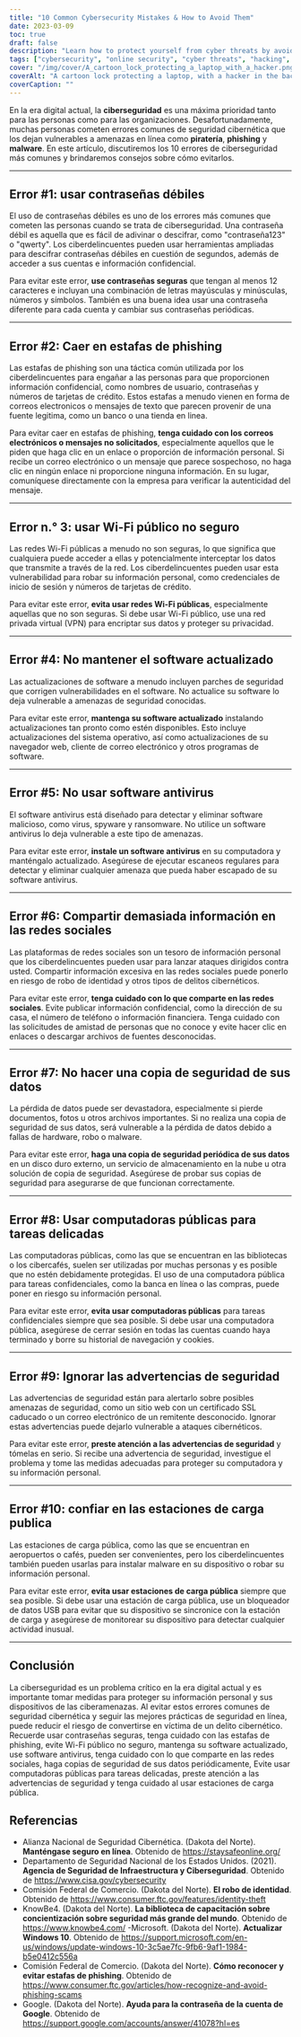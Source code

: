```yaml
---
title: "10 Common Cybersecurity Mistakes & How to Avoid Them"
date: 2023-03-09
toc: true
draft: false
description: "Learn how to protect yourself from cyber threats by avoiding these 10 common cybersecurity mistakes."
tags: ["cybersecurity", "online security", "cyber threats", "hacking", "phishing", "malware", "passwords", "public Wi-Fi", "antivirus", "social media", "data backup", "security warnings", "public charging stations", "computer security", "cybercrime prevention", "identity theft", "digital privacy", "network security", "software updates", "online safety"]
cover: "/img/cover/A_cartoon_lock_protecting_a_laptop_with_a_hacker.png"
coverAlt: "A cartoon lock protecting a laptop, with a hacker in the background."
coverCaption: ""
---
```


  En la era digital actual, la **ciberseguridad** es una máxima prioridad tanto para las personas como para las organizaciones. Desafortunadamente, muchas personas cometen errores comunes de seguridad cibernética que los dejan vulnerables a amenazas en línea como **piratería**, **phishing** y **malware**. En este artículo, discutiremos los 10 errores de ciberseguridad más comunes y brindaremos consejos sobre cómo evitarlos.  ____  ## Error #1: usar contraseñas débiles  El uso de contraseñas débiles es uno de los errores más comunes que cometen las personas cuando se trata de ciberseguridad. Una contraseña débil es aquella que es fácil de adivinar o descifrar, como "contraseña123" o "qwerty". Los ciberdelincuentes pueden usar herramientas ampliadas para descifrar contraseñas débiles en cuestión de segundos, además de acceder a sus cuentas e información confidencial.  Para evitar este error, **use contraseñas seguras** que tengan al menos 12 caracteres e incluyan una combinación de letras mayúsculas y minúsculas, números y símbolos. También es una buena idea usar una contraseña diferente para cada cuenta y cambiar sus contraseñas periódicas.  ____   ## Error #2: Caer en estafas de phishing  Las estafas de phishing son una táctica común utilizada por los ciberdelincuentes para engañar a las personas para que proporcionen información confidencial, como nombres de usuario, contraseñas y números de tarjetas de crédito. Estos estafas a menudo vienen en forma de correos electronicos o mensajes de texto que parecen provenir de una fuente legitima, como un banco o una tienda en linea.  Para evitar caer en estafas de phishing, **tenga cuidado con los correos electrónicos o mensajes no solicitados**, especialmente aquellos que le piden que haga clic en un enlace o proporción de información personal. Si recibe un correo electrónico o un mensaje que parece sospechoso, no haga clic en ningún enlace ni proporcione ninguna información. En su lugar, comuníquese directamente con la empresa para verificar la autenticidad del mensaje.  ____   ## Error n.° 3: usar Wi-Fi público no seguro  Las redes Wi-Fi públicas a menudo no son seguras, lo que significa que cualquiera puede acceder a ellas y potencialmente interceptar los datos que transmite a través de la red. Los ciberdelincuentes pueden usar esta vulnerabilidad para robar su información personal, como credenciales de inicio de sesión y números de tarjetas de crédito.  Para evitar este error, **evita usar redes Wi-Fi públicas**, especialmente aquellas que no son seguras. Si debe usar Wi-Fi público, use una red privada virtual (VPN) para encriptar sus datos y proteger su privacidad.  ____   ## Error #4: No mantener el software actualizado  Las actualizaciones de software a menudo incluyen parches de seguridad que corrigen vulnerabilidades en el software. No actualice su software lo deja vulnerable a amenazas de seguridad conocidas.  Para evitar este error, **mantenga su software actualizado** instalando actualizaciones tan pronto como estén disponibles. Esto incluye actualizaciones del sistema operativo, así como actualizaciones de su navegador web, cliente de correo electrónico y otros programas de software.  ____   ## Error #5: No usar software antivirus  El software antivirus está diseñado para detectar y eliminar software malicioso, como virus, spyware y ransomware. No utilice un software antivirus lo deja vulnerable a este tipo de amenazas.  Para evitar este error, **instale un software antivirus** en su computadora y manténgalo actualizado. Asegúrese de ejecutar escaneos regulares para detectar y eliminar cualquier amenaza que pueda haber escapado de su software antivirus.  ____   ## Error #6: Compartir demasiada información en las redes sociales  Las plataformas de redes sociales son un tesoro de información personal que los ciberdelincuentes pueden usar para lanzar ataques dirigidos contra usted. Compartir información excesiva en las redes sociales puede ponerlo en riesgo de robo de identidad y otros tipos de delitos cibernéticos.  Para evitar este error, **tenga cuidado con lo que comparte en las redes sociales**. Evite publicar información confidencial, como la dirección de su casa, el número de teléfono o información financiera. Tenga cuidado con las solicitudes de amistad de personas que no conoce y evite hacer clic en enlaces o descargar archivos de fuentes desconocidas.  ____   ## Error #7: No hacer una copia de seguridad de sus datos  La pérdida de datos puede ser devastadora, especialmente si pierde documentos, fotos u otros archivos importantes. Si no realiza una copia de seguridad de sus datos, será vulnerable a la pérdida de datos debido a fallas de hardware, robo o malware.  Para evitar este error, **haga una copia de seguridad periódica de sus datos** en un disco duro externo, un servicio de almacenamiento en la nube u otra solución de copia de seguridad. Asegúrese de probar sus copias de seguridad para asegurarse de que funcionan correctamente.  ____   ## Error #8: Usar computadoras públicas para tareas delicadas  Las computadoras públicas, como las que se encuentran en las bibliotecas o los cibercafés, suelen ser utilizadas por muchas personas y es posible que no estén debidamente protegidas. El uso de una computadora pública para tareas confidenciales, como la banca en línea o las compras, puede poner en riesgo su información personal.  Para evitar este error, **evita usar computadoras públicas** para tareas confidenciales siempre que sea posible. Si debe usar una computadora pública, asegúrese de cerrar sesión en todas las cuentas cuando haya terminado y borre su historial de navegación y cookies.   ____   ## Error #9: Ignorar las advertencias de seguridad  Las advertencias de seguridad están para alertarlo sobre posibles amenazas de seguridad, como un sitio web con un certificado SSL caducado o un correo electrónico de un remitente desconocido. Ignorar estas advertencias puede dejarlo vulnerable a ataques cibernéticos.  Para evitar este error, **preste atención a las advertencias de seguridad** y tómelas en serio. Si recibe una advertencia de seguridad, investigue el problema y tome las medidas adecuadas para proteger su computadora y su información personal.   ____  ## Error #10: confiar en las estaciones de carga publica  Las estaciones de carga pública, como las que se encuentran en aeropuertos o cafés, pueden ser convenientes, pero los ciberdelincuentes también pueden usarlas para instalar malware en su dispositivo o robar su información personal.  Para evitar este error, **evita usar estaciones de carga pública** siempre que sea posible. Si debe usar una estación de carga pública, use un bloqueador de datos USB para evitar que su dispositivo se sincronice con la estación de carga y asegúrese de monitorear su dispositivo para detectar cualquier actividad inusual.  ____   ## Conclusión  La ciberseguridad es un problema crítico en la era digital actual y es importante tomar medidas para proteger su información personal y sus dispositivos de las ciberamenazas. Al evitar estos errores comunes de seguridad cibernética y seguir las mejores prácticas de seguridad en línea, puede reducir el riesgo de convertirse en víctima de un delito cibernético. Recuerde usar contraseñas seguras, tenga cuidado con las estafas de phishing, evite Wi-Fi público no seguro, mantenga su software actualizado, use software antivirus, tenga cuidado con lo que comparte en las redes sociales, haga copias de seguridad de sus datos periódicamente, Evite usar computadoras públicas para tareas delicadas, preste atención a las advertencias de seguridad y tenga cuidado al usar estaciones de carga pública.  ## Referencias  - Alianza Nacional de Seguridad Cibernética. (Dakota del Norte). **Manténgase seguro en línea**. Obtenido de https://staysafeonline.org/ - Departamento de Seguridad Nacional de los Estados Unidos. (2021). **Agencia de Seguridad de Infraestructura y Ciberseguridad**. Obtenido de https://www.cisa.gov/cybersecurity - Comisión Federal de Comercio. (Dakota del Norte). **El robo de identidad**. Obtenido de https://www.consumer.ftc.gov/features/identity-theft - KnowBe4. (Dakota del Norte). **La biblioteca de capacitación sobre concientización sobre seguridad más grande del mundo**. Obtenido de https://www.knowbe4.com/ -Microsoft. (Dakota del Norte). **Actualizar Windows 10**. Obtenido de https://support.microsoft.com/en-us/windows/update-windows-10-3c5ae7fc-9fb6-9af1-1984-b5e0412c556a - Comisión Federal de Comercio. (Dakota del Norte). **Cómo reconocer y evitar estafas de phishing**. Obtenido de https://www.consumer.ftc.gov/articles/how-recognize-and-avoid-phishing-scams - Google. (Dakota del Norte). **Ayuda para la contraseña de la cuenta de Google**. Obtenido de https://support.google.com/accounts/answer/41078?hl=es